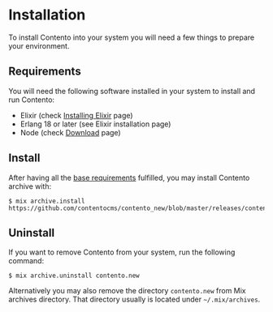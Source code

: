 # Installation

To install Contento into your system you will need a few things to prepare your environment.

## Requirements

You will need the following software installed in your system to install and run Contento:

- Elixir (check [Installing Elixir](https://elixir-lang.org/install.html) page)
- Erlang 18 or later (see Elixir installation page)
- Node (check [Download](https://nodejs.org/en/download/) page)

## Install

After having all the [base requirements](#requirements) fulfilled, you may install Contento archive with:

```
$ mix archive.install https://github.com/contentocms/contento_new/blob/master/releases/contento.new.ez
```

## Uninstall

If you want to remove Contento from your system, run the following command:

```
$ mix archive.uninstall contento.new
```

Alternatively you may also remove the directory `contento.new` from Mix archives directory. That directory usually is located under `~/.mix/archives`.
